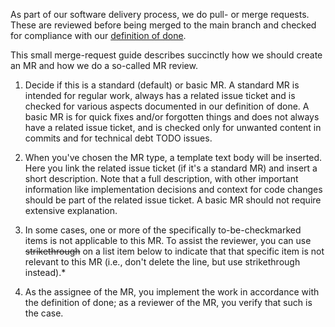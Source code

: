 As part of our software delivery process, we do pull- or merge requests. These
are reviewed before being merged to the main branch and checked for compliance
with our [definition of done](./documentation/wow/definition-of-done.md).

This small merge-request guide describes succinctly how we should create an MR
and how we do a so-called MR review.

1. Decide if this is a standard (default) or basic MR. A standard MR
   is intended for regular work, always has a related issue ticket
   and is checked for various aspects documented in our definition
   of done. A basic MR is for quick fixes and/or forgotten things
   and does not always have a related issue ticket, and is checked
   only for unwanted content in commits and for technical debt TODO
   issues.

2. When you've chosen the MR type, a template text body will be
   inserted. Here you link the related issue ticket (if it's a
   standard MR) and insert a short description. Note that a full
   description, with other important information like implementation
   decisions and context for code changes should be part of the
   related issue ticket. A basic MR should not require extensive
   explanation.

3. In some cases, one or more of the specifically to-be-checkmarked
   items is not applicable to this MR. To assist the reviewer, you can
   use ~~strikethrough~~ on a list item below to indicate that that
   specific item is not relevant to this MR (i.e., don't delete the
   line, but use strikethrough instead).*

4. As the assignee of the MR, you implement the work in accordance
   with the definition of done; as a reviewer of the MR, you verify
   that such is the case.
